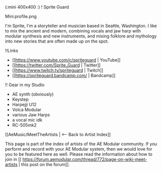 (:mini 400x400 :)
! Sprite Guard

Mini:profile.png

I'm Sprite, I'm a storyteller and musician based in Seattle, Washington. I like to mix the ancient and modern, combining vocals and jaw harp with modular synthesis and new instruments, and mixing folklore and mythology into new stories that are often made up on the spot.

!!Links

* [[https://www.youtube.com/c/spriteguard | YouTube]]
* [[https://twitter.com/Sprite_Guard | Twitter]]
* [[https://www.twitch.tv/spriteguard | Twitch]]
* [[https://spriteguard.bandcamp.com/ | Bandcamp]]

!! Gear in my Studio

* AE synth (obviously)
* Keystep
* Harpejji U12
* Volca Modular
* various Jaw Harps
* a vocal mic idk
* RC-505mk2

[[AeMusic/MeetTheArtists | <-- Back to Artist Index]]

This page is part of the index of artists of the AE Modular community. If you perform and record with your AE Modular system, then we would love for you to be featured here as well. Please read the information about how to join in [[ https://forum.aemodular.com/thread/772/page-on-wiki-meet-artists | this post on the forum]].
